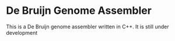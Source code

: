 # De Bruijn Genome Assembler

This is a De Bruijn genome assembler written in C++. It is still under development
